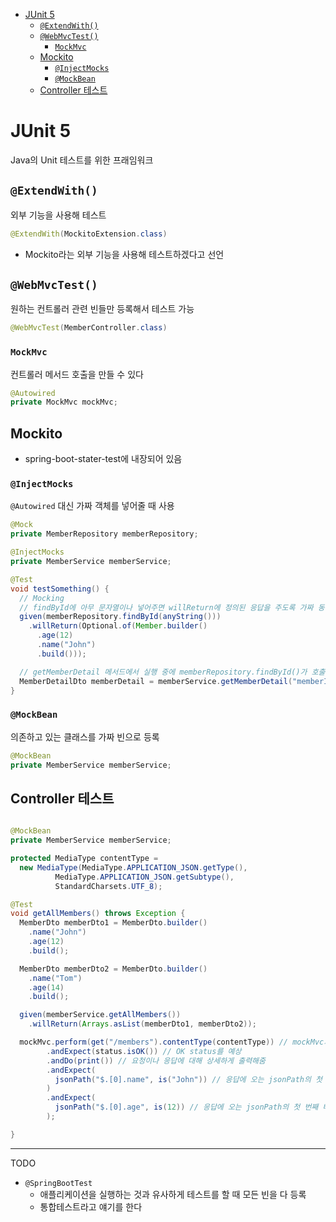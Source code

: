 - [JUnit 5](#junit-5)
  - [`@ExtendWith()`](#extendwith)
  - [`@WebMvcTest()`](#webmvctest)
    - [`MockMvc`](#mockmvc)
  - [Mockito](#mockito)
    - [`@InjectMocks`](#injectmocks)
    - [`@MockBean`](#mockbean)
  - [Controller 테스트](#controller-테스트)

# JUnit 5
Java의 Unit 테스트를 위한 프래임워크

## `@ExtendWith()`
외부 기능을 사용해 테스트
```java
@ExtendWith(MockitoExtension.class)
```
- Mockito라는 외부 기능을 사용해 테스트하겠다고 선언

## `@WebMvcTest()`
원하는 컨트롤러 관련 빈들만 등록해서 테스트 가능
```java
@WebMvcTest(MemberController.class)
```

### `MockMvc`
컨트롤러 메서드 호출을 만들 수 있다
```java
@Autowired
private MockMvc mockMvc;
```

## Mockito
- spring-boot-stater-test에 내장되어 있음


### `@InjectMocks`
`@Autowired` 대신 가짜 객체를 넣어줄 때 사용
```java
@Mock
private MemberRepository memberRepository;

@InjectMocks
private MemberService memberService;

@Test
void testSomething() {
  // Mocking
  // findById에 아무 문자열이나 넣어주면 willReturn에 정의된 응답을 주도록 가짜 동작을 만들어두는 것
  given(memberRepository.findById(anyString()))
    .willReturn(Optional.of(Member.builder()
      .age(12)
      .name("John")
      .build()));

  // getMemberDetail 메서드에서 실행 중에 memberRepository.findById()가 호출되는 부분이 나오면 위의 willReturn에 정의된 응답을 받게 된다
  MemberDetailDto memberDetail = memberService.getMemberDetail("memberId");
}
```

### `@MockBean`
의존하고 있는 클래스를 가짜 빈으로 등록
```java
@MockBean
private MemberService memberService;
```

## Controller 테스트
```java

@MockBean
private MemberService memberService;

protected MediaType contentType = 
  new MediaType(MediaType.APPLICATION_JSON.getType(),
          MediaType.APPLICATION_JSON.getSubtype(),
          StandardCharsets.UTF_8);

@Test
void getAllMembers() throws Exception {
  MemberDto memberDto1 = MemberDto.builder()
    .name("John")
    .age(12)
    .build();

  MemberDto memberDto2 = MemberDto.builder()
    .name("Tom")
    .age(14)
    .build();

  given(memberService.getAllMembers())
    .willReturn(Arrays.asList(memberDto1, memberDto2));

  mockMvc.perform(get("/members").contentType(contentType)) // mockMvc가 get으로 /members를 호출하고, 그 때 content type은 JSON으로 보내고, JSON으로 받고, UTF_8 형식의 인코딩을 사용하는 
        .andExpect(status.isOK()) // OK status를 예상
        .andDo(print()) // 요청이나 응답에 대해 상세하게 출력해줌
        .andExpect(
          jsonPath("$.[0].name", is("John")) // 응답에 오는 jsonPath의 첫 번째 배열의 name 값은 "Johe"이라고 예상
        )
        .andExpect(
          jsonPath("$.[0].age", is(12)) // 응답에 오는 jsonPath의 첫 번째 배열의 name 값은 "Johe"이라고 예상
        );

}
```

---

TODO
- `@SpringBootTest`
  - 애플리케이션을 실행하는 것과 유사하게 테스트를 할 때 모든 빈을 다 등록
  - 통합테스트라고 얘기를 한다